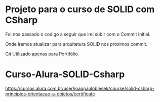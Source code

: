 # Projeto para o curso de SOLID com CSharp

Foi nos passado o codigo a seguir que irei subir com o Commit Initial.

Onde iremos atualizar para arquitetura SOLID nos proximos commit.

Git Utilizado apenas para Portifólio.

# Curso-Alura-SOLID-Csharp

https://cursos.alura.com.br/user/joaopaulobiesek/course/solid-csharp-principios-orientacao-a-objetos/certificate
